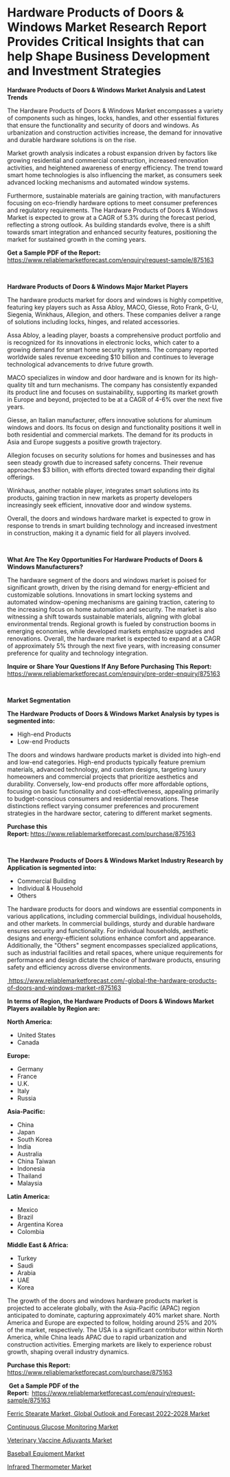 <p><h1>Hardware Products of Doors & Windows Market Research Report Provides Critical Insights that can help Shape Business Development and Investment Strategies</h1></p><p><strong>Hardware Products of Doors & Windows Market Analysis and Latest Trends</strong></p>
<p><p>The Hardware Products of Doors & Windows Market encompasses a variety of components such as hinges, locks, handles, and other essential fixtures that ensure the functionality and security of doors and windows. As urbanization and construction activities increase, the demand for innovative and durable hardware solutions is on the rise.</p><p>Market growth analysis indicates a robust expansion driven by factors like growing residential and commercial construction, increased renovation activities, and heightened awareness of energy efficiency. The trend toward smart home technologies is also influencing the market, as consumers seek advanced locking mechanisms and automated window systems.</p><p>Furthermore, sustainable materials are gaining traction, with manufacturers focusing on eco-friendly hardware options to meet consumer preferences and regulatory requirements. The Hardware Products of Doors & Windows Market is expected to grow at a CAGR of 5.3% during the forecast period, reflecting a strong outlook. As building standards evolve, there is a shift towards smart integration and enhanced security features, positioning the market for sustained growth in the coming years.</p></p>
<p><strong>Get a Sample PDF of the Report:&nbsp;</strong> <a href="https://www.reliablemarketforecast.com/enquiry/request-sample/875163">https://www.reliablemarketforecast.com/enquiry/request-sample/875163</a></p>
<p>&nbsp;</p>
<p><strong>Hardware Products of Doors & Windows Major Market Players</strong></p>
<p><p>The hardware products market for doors and windows is highly competitive, featuring key players such as Assa Abloy, MACO, Giesse, Roto Frank, G-U, Siegenia, Winkhaus, Allegion, and others. These companies deliver a range of solutions including locks, hinges, and related accessories.</p><p>Assa Abloy, a leading player, boasts a comprehensive product portfolio and is recognized for its innovations in electronic locks, which cater to a growing demand for smart home security systems. The company reported worldwide sales revenue exceeding $10 billion and continues to leverage technological advancements to drive future growth.</p><p>MACO specializes in window and door hardware and is known for its high-quality tilt and turn mechanisms. The company has consistently expanded its product line and focuses on sustainability, supporting its market growth in Europe and beyond, projected to be at a CAGR of 4-6% over the next five years.</p><p>Giesse, an Italian manufacturer, offers innovative solutions for aluminum windows and doors. Its focus on design and functionality positions it well in both residential and commercial markets. The demand for its products in Asia and Europe suggests a positive growth trajectory.</p><p>Allegion focuses on security solutions for homes and businesses and has seen steady growth due to increased safety concerns. Their revenue approaches $3 billion, with efforts directed toward expanding their digital offerings.</p><p>Winkhaus, another notable player, integrates smart solutions into its products, gaining traction in new markets as property developers increasingly seek efficient, innovative door and window systems. </p><p>Overall, the doors and windows hardware market is expected to grow in response to trends in smart building technology and increased investment in construction, making it a dynamic field for all players involved.</p></p>
<p>&nbsp;</p>
<p><strong>What Are The Key Opportunities For Hardware Products of Doors & Windows Manufacturers?</strong></p>
<p><p>The hardware segment of the doors and windows market is poised for significant growth, driven by the rising demand for energy-efficient and customizable solutions. Innovations in smart locking systems and automated window-opening mechanisms are gaining traction, catering to the increasing focus on home automation and security. The market is also witnessing a shift towards sustainable materials, aligning with global environmental trends. Regional growth is fueled by construction booms in emerging economies, while developed markets emphasize upgrades and renovations. Overall, the hardware market is expected to expand at a CAGR of approximately 5% through the next five years, with increasing consumer preference for quality and technology integration.</p></p>
<p><strong>Inquire or Share Your Questions If Any Before Purchasing This Report:</strong> <a href="https://www.reliablemarketforecast.com/enquiry/pre-order-enquiry/875163">https://www.reliablemarketforecast.com/enquiry/pre-order-enquiry/875163</a></p>
<p>&nbsp;</p>
<p><strong>Market Segmentation</strong></p>
<p><strong>The Hardware Products of Doors & Windows Market Analysis by types is segmented into:</strong></p>
<p><ul><li>High-end Products</li><li>Low-end Products</li></ul></p>
<p><p>The doors and windows hardware products market is divided into high-end and low-end categories. High-end products typically feature premium materials, advanced technology, and custom designs, targeting luxury homeowners and commercial projects that prioritize aesthetics and durability. Conversely, low-end products offer more affordable options, focusing on basic functionality and cost-effectiveness, appealing primarily to budget-conscious consumers and residential renovations. These distinctions reflect varying consumer preferences and procurement strategies in the hardware sector, catering to different market segments.</p></p>
<p><strong>Purchase this Report:&nbsp;</strong><a href="https://www.reliablemarketforecast.com/purchase/875163">https://www.reliablemarketforecast.com/purchase/875163</a></p>
<p>&nbsp;</p>
<p><strong>The Hardware Products of Doors & Windows Market Industry Research by Application is segmented into:</strong></p>
<p><ul><li>Commercial Building</li><li>Individual & Household</li><li>Others</li></ul></p>
<p><p>The hardware products for doors and windows are essential components in various applications, including commercial buildings, individual households, and other markets. In commercial buildings, sturdy and durable hardware ensures security and functionality. For individual households, aesthetic designs and energy-efficient solutions enhance comfort and appearance. Additionally, the "Others" segment encompasses specialized applications, such as industrial facilities and retail spaces, where unique requirements for performance and design dictate the choice of hardware products, ensuring safety and efficiency across diverse environments.</p></p>
<p><a href="https://www.reliablemarketforecast.com/-global-the-hardware-products-of-doors-and-windows-market-r875163">&nbsp;https://www.reliablemarketforecast.com/-global-the-hardware-products-of-doors-and-windows-market-r875163</a></p>
<p><strong>In terms of Region, the Hardware Products of Doors & Windows Market Players available by Region are:</strong></p>
<p>
    <p> <strong> North America: </strong>
        <ul>
            <li>United States</li>
            <li>Canada</li>
        </ul>
        </p> 
    <p> <strong> Europe: </strong>
        <ul>
            <li>Germany</li>
            <li>France</li>
            <li>U.K.</li>
            <li>Italy</li>
            <li>Russia</li>
        </ul>
        </p> 
    <p> <strong> Asia-Pacific: </strong>
        <ul>
            <li>China</li>
            <li>Japan</li>
            <li>South Korea</li>
            <li>India</li>
            <li>Australia</li>
            <li>China Taiwan</li>
            <li>Indonesia</li>
            <li>Thailand</li>
            <li>Malaysia</li>
        </ul>
        </p> 
    <p> <strong> Latin America: </strong>
        <ul>
            <li>Mexico</li>
            <li>Brazil</li>
            <li>Argentina Korea</li>
            <li>Colombia</li>
        </ul>
        </p> 
    <p> <strong> Middle East & Africa: </strong>
        <ul>
            <li>Turkey</li>
            <li>Saudi</li>
            <li>Arabia</li>
            <li>UAE</li>
            <li>Korea</li>
        </ul>
    </p>
    </p>
<p><p>The growth of the doors and windows hardware products market is projected to accelerate globally, with the Asia-Pacific (APAC) region anticipated to dominate, capturing approximately 40% market share. North America and Europe are expected to follow, holding around 25% and 20% of the market, respectively. The USA is a significant contributor within North America, while China leads APAC due to rapid urbanization and construction activities. Emerging markets are likely to experience robust growth, shaping overall industry dynamics.</p></p>
<p><strong>Purchase this Report: </strong><a href="https://www.reliablemarketforecast.com/purchase/875163">https://www.reliablemarketforecast.com/purchase/875163</a></p>
<p>&nbsp;<strong>Get a Sample PDF of the Report:&nbsp;&nbsp;</strong><a href="https://www.reliablemarketforecast.com/enquiry/request-sample/875163">https://www.reliablemarketforecast.com/enquiry/request-sample/875163</a></p>
<p><strong></strong></p>
<p><p><a href="https://medium.com/@alexander.bell98078/market-forecast-global-ferric-stearate-market-global-outlook-and-forecast-2022-2028-trends-and-a6526073f927">Ferric Stearate Market, Global Outlook and Forecast 2022-2028 Market</a></p><p><a href="https://www.linkedin.com/pulse/continuous-glucose-monitoring-market-investigation-industry-4thpe?trackingId=kkGd0pvdQm6W5s5bj6p%2FPw%3D%3D">Continuous Glucose Monitoring Market</a></p><p><a href="https://www.linkedin.com/pulse/veterinary-vaccine-adjuvants-market-size-share-analysis-91uke?trackingId=XQfweWP0Tr2FgSHTN7sxXA%3D%3D">Veterinary Vaccine Adjuvants Market</a></p><p><a href="https://www.linkedin.com/pulse/insights-baseball-equipment-market-size-which-expanding-139-cagr-hkepf?trackingId=sRS5D7KFT4GlVq5k06wDrQ%3D%3D">Baseball Equipment Market</a></p><p><a href="https://www.linkedin.com/pulse/market-forecast-global-infrared-thermometer-trends-impact-nyene?trackingId=9NEQa%2BYVQDueoAe6NA0rgw%3D%3D">Infrared Thermometer Market</a></p></p>